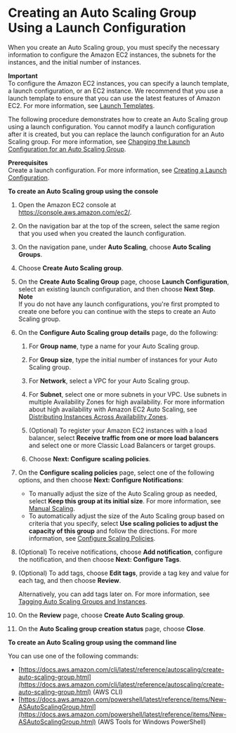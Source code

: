 # Creating an Auto Scaling Group Using a Launch Configuration<a name="create-asg"></a>

When you create an Auto Scaling group, you must specify the necessary information to configure the Amazon EC2 instances, the subnets for the instances, and the initial number of instances\.

**Important**  
To configure the Amazon EC2 instances, you can specify a launch template, a launch configuration, or an EC2 instance\. We recommend that you use a launch template to ensure that you can use the latest features of Amazon EC2\. For more information, see [Launch Templates](LaunchTemplates.md)\.

The following procedure demonstrates how to create an Auto Scaling group using a launch configuration\. You cannot modify a launch configuration after it is created, but you can replace the launch configuration for an Auto Scaling group\. For more information, see [Changing the Launch Configuration for an Auto Scaling Group](change-launch-config.md)\. 

**Prerequisites**  
Create a launch configuration\. For more information, see [Creating a Launch Configuration](create-launch-config.md)\.

**To create an Auto Scaling group using the console**

1. Open the Amazon EC2 console at [https://console\.aws\.amazon\.com/ec2/](https://console.aws.amazon.com/ec2/)\.

1. On the navigation bar at the top of the screen, select the same region that you used when you created the launch configuration\.

1. On the navigation pane, under **Auto Scaling**, choose **Auto Scaling Groups**\.

1. Choose **Create Auto Scaling group**\.

1. On the **Create Auto Scaling Group** page, choose **Launch Configuration**, select an existing launch configuration, and then choose **Next Step**\.
**Note**  
If you do not have any launch configurations, you're first prompted to create one before you can continue with the steps to create an Auto Scaling group\.

1. On the **Configure Auto Scaling group details** page, do the following:

   1. For **Group name**, type a name for your Auto Scaling group\.

   1. For **Group size**, type the initial number of instances for your Auto Scaling group\.

   1. For **Network**, select a VPC for your Auto Scaling group\.

   1. For **Subnet**, select one or more subnets in your VPC\. Use subnets in multiple Availability Zones for high availability\. For more information about high availability with Amazon EC2 Auto Scaling, see [Distributing Instances Across Availability Zones](auto-scaling-benefits.md#arch-AutoScalingMultiAZ)\.

   1. \(Optional\) To register your Amazon EC2 instances with a load balancer, select **Receive traffic from one or more load balancers** and select one or more Classic Load Balancers or target groups\.

   1. Choose **Next: Configure scaling policies**\.

1. On the **Configure scaling policies** page, select one of the following options, and then choose **Next: Configure Notifications**:
   + To manually adjust the size of the Auto Scaling group as needed, select **Keep this group at its initial size**\. For more information, see [Manual Scaling](as-manual-scaling.md)\.
   + To automatically adjust the size of the Auto Scaling group based on criteria that you specify, select **Use scaling policies to adjust the capacity of this group** and follow the directions\. For more information, see [Configure Scaling Policies](as-scaling-target-tracking.md#policy-creating-scalingpolicies-console)\.

1. \(Optional\) To receive notifications, choose **Add notification**, configure the notification, and then choose **Next: Configure Tags**\.

1. \(Optional\) To add tags, choose **Edit tags**, provide a tag key and value for each tag, and then choose **Review**\.

   Alternatively, you can add tags later on\. For more information, see [Tagging Auto Scaling Groups and Instances](autoscaling-tagging.md)\.

1. On the **Review** page, choose **Create Auto Scaling group**\.

1. On the **Auto Scaling group creation status** page, choose **Close**\.

**To create an Auto Scaling group using the command line**

You can use one of the following commands:
+ [https://docs.aws.amazon.com/cli/latest/reference/autoscaling/create-auto-scaling-group.html](https://docs.aws.amazon.com/cli/latest/reference/autoscaling/create-auto-scaling-group.html) \(AWS CLI\)
+ [https://docs.aws.amazon.com/powershell/latest/reference/items/New-ASAutoScalingGroup.html](https://docs.aws.amazon.com/powershell/latest/reference/items/New-ASAutoScalingGroup.html) \(AWS Tools for Windows PowerShell\)